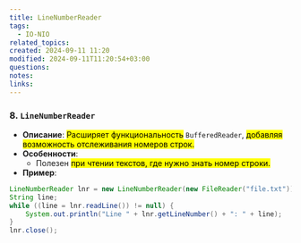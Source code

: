 ```yaml
---
title: LineNumberReader
tags:
  - IO-NIO
related_topics: 
created: 2024-09-11 11:20
modified: 2024-09-11T11:20:54+03:00
questions: 
notes: 
links: 
---
```

### 8. **`LineNumberReader`**

- **Описание**: <mark class="hltr-red">Расширяет функциональность</mark> `BufferedReader`, <mark class="hltr-yellow">добавляя возможность отслеживания номеров строк.</mark>
- **Особенности**:
    - Полезен <mark class="hltr-yellow">при чтении текстов, где нужно знать номер строки.</mark>
- **Пример**:
    
```java
LineNumberReader lnr = new LineNumberReader(new FileReader("file.txt"));
String line;
while ((line = lnr.readLine()) != null) {
    System.out.println("Line " + lnr.getLineNumber() + ": " + line);
}
lnr.close();

```
